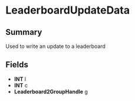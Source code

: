 # LeaderboardUpdateData

## Summary
Used to write an update to a leaderboard

## Fields
* **INT** l
* **INT** c
* **Leaderboard2GroupHandle** g